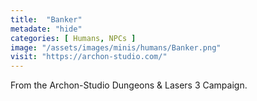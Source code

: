 ```yaml
---
title:  "Banker"
metadate: "hide"
categories: [ Humans, NPCs ]
image: "/assets/images/minis/humans/Banker.png"
visit: "https://archon-studio.com/"
---
```

From the Archon-Studio Dungeons & Lasers 3 Campaign.